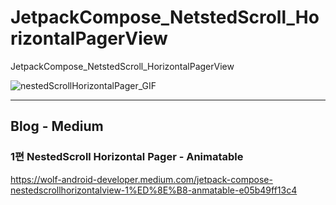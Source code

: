 # JetpackCompose_NetstedScroll_HorizontalPagerView
JetpackCompose_NetstedScroll_HorizontalPagerView

![nestedScrollHorizontalPager_GIF](https://user-images.githubusercontent.com/45490440/161421703-07923543-e410-46c4-b2d3-d1dc4e8f593b.gif)


------------------------------------------------------------------------------------------------------------

## Blog - Medium

### 1편 NestedScroll Horizontal Pager - Animatable 

https://wolf-android-developer.medium.com/jetpack-compose-nestedscrollhorizontalview-1%ED%8E%B8-anmatable-e05b49ff13c4
